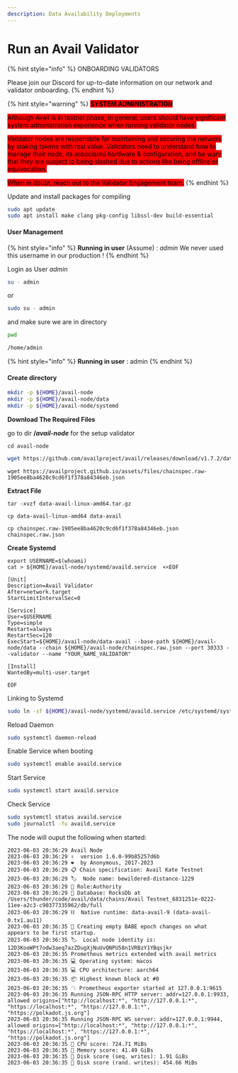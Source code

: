 ```yaml
---
description: Data Availability Deployments
---
```


# Run an Avail Validator

{% hint style="info" %}
ONBOARDING VALIDATORS

Please join our Discord for up-to-date information on our network and validator onboarding.
{% endhint %}

{% hint style="warning" %}
<mark style="background-color:red;">**SYSTEM ADMINISTRATION**</mark>

<mark style="background-color:red;">Although Avail is in testnet phase, in general, users should have significant system administration experience when running validator nodes.</mark>

<mark style="background-color:red;">Validator nodes are responsbile for maintaining and securing the network by staking tokens with real value. Validators need to understand how to manage their node, its associated hardware & configuration, and be wary that they are subject to being slashed due to actions like being offline or equivocation.</mark>

<mark style="background-color:red;">When in doubt, reach out to the Validator Engagement team.</mark>
{% endhint %}

Update and install packages for compiling

```sh
sudo apt update
sudo apt install make clang pkg-config libssl-dev build-essential
```

#### User Management

{% hint style="info" %}
**Running in user** (Assume) : _admin_ We never used this username in our production !
{% endhint %}

Login as User _admin_

```bash
su - admin
```

or

```bash
sudo su - admin
```

and make sure we are in directory

```bash
pwd

/home/admin
```

{% hint style="info" %}
**Running in user** : admin
{% endhint %}

#### Create directory

```bash
mkdir -p ${HOME}/avail-node
mkdir -p ${HOME}/avail-node/data
mkdir -p ${HOME}/avail-node/systemd
```

**Download The Required Files**

go to dir **/**_**avail-node**_ for the setup validator

```
cd avail-node
```

```sh
wget https://github.com/availproject/avail/releases/download/v1.7.2/data-avail-linux-amd64.tar.gz
```

```
wget https://availproject.github.io/assets/files/chainspec.raw-1905ee8ba4620c9cd6f1f378a84346eb.json
```

**Extract File**

```
tar -xvzf data-avail-linux-amd64.tar.gz
```

```
cp data-avail-linux-amd64 data-avail
```

```
cp chainspec.raw-1905ee8ba4620c9cd6f1f378a84346eb.json chainspec.raw.json
```

**Create Systemd**

```
export USERNAME=$(whoami)
cat > ${HOME}/avail-node/systemd/availd.service  <<EOF

[Unit]
Description=Avail Validator
After=network.target
StartLimitIntervalSec=0

[Service]
User=$USERNAME
Type=simple
Restart=always
RestartSec=120
ExecStart=${HOME}/avail-node/data-avail --base-path ${HOME}/avail-node/data --chain ${HOME}/avail-node/chainspec.raw.json --port 30333 --validator --name "YOUR_NAME_VALIDATOR"

[Install]
WantedBy=multi-user.target

EOF
```

Linking to Systemd

```bash
sudo ln -sf ${HOME}/avail-node/systemd/availd.service /etc/systemd/system/
```

Reload Daemon

```bash
sudo systemctl daemon-reload
```

Enable Service when booting

```bash
sudo systemctl enable availd.service
```

Start Service

```bash
sudo systemctl start availd.service
```

Check Service

```bash
sudo systemctl status availd.service
sudo journalctl -fu availd.service
```

The node will ouput the following when started:

```
2023-06-03 20:36:29 Avail Node
2023-06-03 20:36:29 ✌️  version 1.6.0-99b85257d6b
2023-06-03 20:36:29 ❤️  by Anonymous, 2017-2023
2023-06-03 20:36:29 📋 Chain specification: Avail Kate Testnet
2023-06-03 20:36:29 🏷  Node name: bewildered-distance-1229
2023-06-03 20:36:29 👤 Role:Authority
2023-06-03 20:36:29 💾 Database: RocksDb at /Users/thunder/code/avail/data/chains/Avail Testnet_6831251e-0222-11ee-a2c3-c90377335962/db/full
2023-06-03 20:36:29 ⛓  Native runtime: data-avail-9 (data-avail-0.tx1.au11)
2023-06-03 20:36:35 👶 Creating empty BABE epoch changes on what appears to be first startup.
2023-06-03 20:36:35 🏷  Local node identity is: 12D3KooWPt7odw3aeq7azZDugXjNuUvQNPU58n1VRBzY1YBqsjkr
2023-06-03 20:36:35 Prometheus metrics extended with avail metrics
2023-06-03 20:36:35 💻 Operating system: macos
2023-06-03 20:36:35 💻 CPU architecture: aarch64
2023-06-03 20:36:35 📦 Highest known block at #0
2023-06-03 20:36:35 〽️ Prometheus exporter started at 127.0.0.1:9615
2023-06-03 20:36:35 Running JSON-RPC HTTP server: addr=127.0.0.1:9933, allowed origins=["http://localhost:*", "http://127.0.0.1:*", "https://localhost:*", "https://127.0.0.1:*", "https://polkadot.js.org"]
2023-06-03 20:36:35 Running JSON-RPC WS server: addr=127.0.0.1:9944, allowed origins=["http://localhost:*", "http://127.0.0.1:*", "https://localhost:*", "https://127.0.0.1:*", "https://polkadot.js.org"]
2023-06-03 20:36:35 🏁 CPU score: 724.71 MiBs
2023-06-03 20:36:35 🏁 Memory score: 41.49 GiBs
2023-06-03 20:36:35 🏁 Disk score (seq. writes): 1.91 GiBs
2023-06-03 20:36:35 🏁 Disk score (rand. writes): 454.66 MiBs
```

